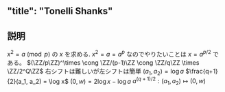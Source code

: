 $\newcommand{\ZZ}{\mathbb{Z}}$
---
"title": "Tonelli Shanks"
---


## 説明
$x^2 = a \pmod p$ の $x$ を求める.
$x^2 = a = a^p$ なのでやりたいことは $x = a^{p/2}$ である。
$(\ZZ/p\ZZ)^\times \cong \ZZ/(p-1)\ZZ \cong \ZZ/q\ZZ \times \ZZ/2^Q\ZZ$
右シフトは難しいが左シフトは簡単
$(a_1, a_2) = \log{a}$
$\frac{q+1}{2}(a_1, a_2) = \log x$
$(0, w) = 2\log x - \log a$
$a^{(q + 1)/2}:(a_1, a_2) \mapsto (0, w)$
